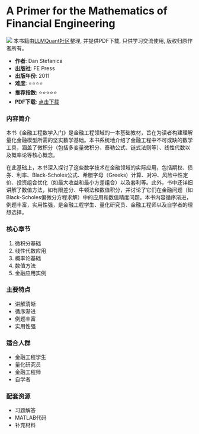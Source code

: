 # A Primer for the Mathematics of Financial Engineering

![](https://fastly.jsdelivr.net/gh/bucketio/img3@main/2024/09/04/1725464231869-e0b2f727-2a0f-4270-bf6c-31ddc350426a.gif)
本书籍由[LLMQuant社区](https://llmquant.com/)整理, 并提供PDF下载, 只供学习交流使用, 版权归原作者所有。


- **作者**: Dan Stefanica
- **出版社**: FE Press
- **出版年份**: 2011
- **难度**: ⭐⭐⭐⭐
- **推荐指数**: ⭐⭐⭐⭐⭐
- **PDF下载**: [点击下载](https://asset.quant-wiki.com/pdf/Dan%20Stefanica%20-%20A%20Primer%20for%20the%20Mathematics%20of%20Financial%20Engineering-FE%20Press%20%282008%29.pdf)

### 内容简介

本书《金融工程数学入门》是金融工程领域的一本基础教材，旨在为读者构建理解量化金融模型所需的坚实数学基础。本书系统地介绍了金融工程中不可或缺的数学工具，涵盖了微积分（包括多变量微积分、泰勒公式、链式法则等）、线性代数以及概率论等核心概念。

在此基础上，本书深入探讨了这些数学技术在金融领域的实际应用，包括期权、债券、利率、Black-Scholes公式、希腊字母（Greeks）计算、对冲、风险中性定价、投资组合优化（如最大收益和最小方差组合）以及套利等。此外，书中还详细讲解了数值方法，如有限差分、牛顿法和数值积分，并讨论了它们在金融问题（如Black-Scholes偏微分方程求解）中的应用和数值精度问题。本书内容循序渐进，例题丰富，实用性强，是金融工程学生、量化研究员、金融工程师以及自学者的理想选择。

### 核心章节

1. 微积分基础
2. 线性代数应用
3. 概率论基础
4. 数值方法
5. 金融应用实例

### 主要特点

- 讲解清晰
- 循序渐进
- 例题丰富
- 实用性强

### 适合人群

- 金融工程学生
- 量化研究员
- 金融工程师
- 自学者

### 配套资源

- 习题解答
- MATLAB代码
- 补充材料